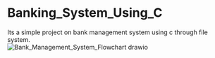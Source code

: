 # Banking_System_Using_C
Its a simple project on bank management system using c through file system.
<br>
![Bank_Management_System_Flowchart drawio](https://github.com/Kartikay-Kesar/Banking_System_Using_C/assets/112949590/8eed842a-3d6f-4d0e-bcaa-896b0dc1f4a4)

